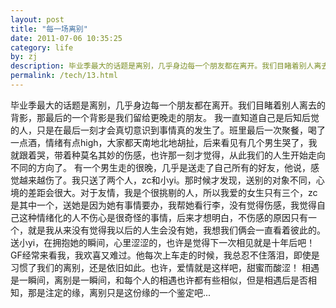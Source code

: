 ```yaml
---
layout: post
title: "每一场离别"
date: 2011-07-06 10:35:25
category: life
by: zj
description: 毕业季最大的话题是离别，几乎身边每一个朋友都在离开。我们目睹着别人离去的背影，那最后的一个背影是我们留给更晚走的朋友。我一直知道自己是后知后觉的人，只是在最后一刻才
permalink: /tech/13.html
---
```

毕业季最大的话题是离别，几乎身边每一个朋友都在离开。我们目睹着别人离去的背影，那最后的一个背影是我们留给更晚走的朋友。 我一直知道自己是后知后觉的人，只是在最后一刻才会真切意识到事情真的发生了。班里最后一次聚餐，喝了一点酒，情绪有点high，大家都天南地北地胡扯，后来看见有几个男生哭了，我就跟着哭，带着种莫名其妙的伤感，也许那一刻才觉得，从此我们的人生开始走向不同的方向了。 有一个男生走的很晚，几乎是送走了自己所有的好友，他说，感觉越来越伤了。我只送了两个人，zc和小yi。那时候才发现，送别的对象不同，心境的差距会很大。对于友情，我是个很挑剔的人，所以我爱的女生只有三个，zc是其中一个，送她是因为她有事情要办，我帮她看行李，没有觉得伤感，我觉得自己这种情绪化的人不伤心是很奇怪的事情，后来才想明白，不伤感的原因只有一个，就是我从来没有觉得我以后的人生会没有她，我想我们俩会一直看着彼此的。送小yi，在拥抱她的瞬间，心里涩涩的，也许是觉得下一次相见就是十年后吧！ GF经常来看我，我欢喜又难过。他每次上车走的时候，我总忍不住落泪，即使是习惯了我们的离别，还是依旧如此。也许，爱情就是这样吧，甜蜜而酸涩！ 相遇是一瞬间，离别是一瞬间，和每个人的相遇也许都有些相似，但是相遇后是否相知，那是注定的缘，离别只是这份缘的一个鉴定吧...  

